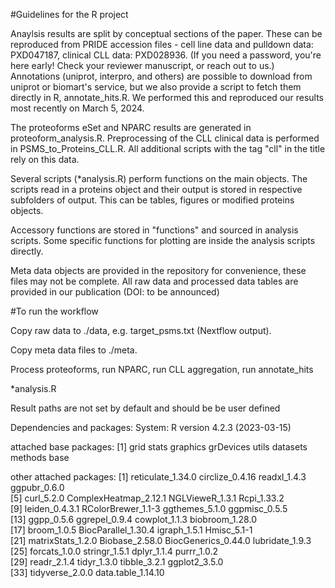#Guidelines for the R project

Anaylsis results are split by conceptual sections of the paper. These can be reproduced from PRIDE accession files - cell line data and pulldown data: PXD047187, clinical CLL data: PXD028936. (If you need a password, you're here early! Check your reviewer manuscript, or reach out to us.) 
Annotations (uniprot, interpro, and others) are possible to download from uniprot or biomart's service, but we also provide a script to fetch them directly in R, annotate_hits.R. We performed this and reproduced our results most recently on March 5, 2024.

The proteoforms eSet and NPARC results are generated in proteoform_analysis.R. Preprocessing of the CLL clinical data is performed in PSMS_to_Proteins_CLL.R. All additional scripts with the tag "cll" in the title rely on this data.

Several scripts (*analysis.R) perform functions on the main objects. The scripts read in a proteins object and their output is stored in respective subfolders of output. This can be tables, figures or modified proteins objects.

Accessory functions are stored in "functions" and sourced in analysis scripts. Some specific functions for plotting are inside the analysis scripts directly.

Meta data objects are provided in the repository for convenience, these files may not be complete. All raw data and processed data tables are provided in our publication (DOI: to be announced)

#To run the workflow

Copy raw data to ./data, e.g. target_psms.txt (Nextflow output).

Copy meta data files to ./meta.

Process proteoforms, run NPARC, run CLL aggregation, run annotate_hits

*analysis.R

Result paths are not set by default and should be be user defined

Dependencies and packages:
System:
R version 4.2.3 (2023-03-15)

attached base packages:
[1] grid      stats     graphics  grDevices utils     datasets  methods   base     

other attached packages:
 [1] reticulate_1.34.0     circlize_0.4.16       readxl_1.4.3          ggpubr_0.6.0         
 [5] curl_5.2.0            ComplexHeatmap_2.12.1 NGLVieweR_1.3.1       Rcpi_1.33.2          
 [9] leiden_0.4.3.1        RColorBrewer_1.1-3    ggthemes_5.1.0        ggpmisc_0.5.5        
[13] ggpp_0.5.6            ggrepel_0.9.4         cowplot_1.1.3         biobroom_1.28.0      
[17] broom_1.0.5           BiocParallel_1.30.4   igraph_1.5.1          Hmisc_5.1-1          
[21] matrixStats_1.2.0     Biobase_2.58.0        BiocGenerics_0.44.0   lubridate_1.9.3      
[25] forcats_1.0.0         stringr_1.5.1         dplyr_1.1.4           purrr_1.0.2          
[29] readr_2.1.4           tidyr_1.3.0           tibble_3.2.1          ggplot2_3.5.0        
[33] tidyverse_2.0.0       data.table_1.14.10   


